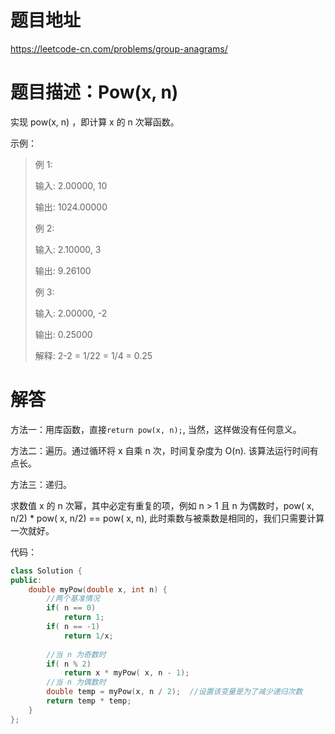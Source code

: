 # 题目地址

https://leetcode-cn.com/problems/group-anagrams/

# 题目描述：Pow(x, n)

实现 pow(x, n) ，即计算 x 的 n 次幂函数。

示例：
>例 1:
>
>输入: 2.00000, 10
>
>输出: 1024.00000
>
>例 2:
>
>输入: 2.10000, 3
>
>输出: 9.26100
>
>例 3:
>
>输入: 2.00000, -2
>
>输出: 0.25000
>
>解释: 2-2 = 1/22 = 1/4 = 0.25


# 解答
方法一：用库函数，直接``return pow(x, n);``, 当然，这样做没有任何意义。

方法二：遍历。通过循环将 x 自乘 n 次，时间复杂度为 O(n). 该算法运行时间有点长。

方法三：递归。

求数值 x 的 n 次幂，其中必定有重复的项，例如 n > 1 且 n 为偶数时，pow( x, n/2) * pow( x, n/2) == pow( x, n), 此时乘数与被乘数是相同的，我们只需要计算一次就好。

代码：
```cpp
class Solution {
public:
    double myPow(double x, int n) {
        //两个基准情况
        if( n == 0)
            return 1;
        if( n == -1)
            return 1/x;
        
        //当 n 为奇数时
        if( n % 2)
            return x * myPow( x, n - 1);
        //当 n 为偶数时
        double temp = myPow(x, n / 2);  //设置该变量是为了减少递归次数
        return temp * temp;
    }
};
```

